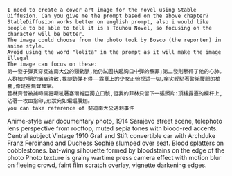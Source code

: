 ```
I need to create a cover art image for the novel using Stable Diffusion. Can you give me the prompt based on the above chapter? StableDiffusion works better on english prompt, also i would like people to be able to tell it is a Touhou Novel, so focusing on the character will be better.
The image could choose from the photo took by Bosco (the reporter) in anime style.
Avoid using the word "lolita" in the prompt as it will make the image illegal
The image can focus on these:
第一發子彈貫穿斐迪南大公的頸動脈,他仍試圖扶起胸口中彈的蘇菲;第二發則擊碎了他的心肺。人群如炸開的蟻窩潰散,我卻動彈不得——露臺上的少女正俯視這一切,傘尖輕點著警衛腰間的槍套,像是在無聲鼓掌。  
普林齊普被捕時瘋狂嘶吼著塞爾維亞獨立口號,但我的菲林只留下一張照片:頂樓露臺的欄杆上,沾著一枚血指印,形狀宛如蝙蝠展翅。  
you can take reference of 斐迪南大公遇刺事件
```

Anime-style war documentary photo, 1914 Sarajevo street scene, telephoto lens perspective from rooftop, muted sepia tones with blood-red accents. Central subject Vintage 1910 Graf and Stift convertible car with Archduke Franz Ferdinand and Duchess Sophie slumped over seat. Blood splatters on cobblestones. 
bat-wing silhouette formed by bloodstains on the edge of the photo
Photo texture is grainy wartime press camera effect with motion blur on fleeing crowd, faint film scratch overlay, vignette darkening edges.